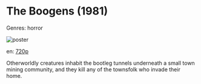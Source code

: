 # The Boogens (1981)

Genres: horror

![poster](http://image.tmdb.org/t/p/w500/uZXKjqui1Tfpg5sx7WbOfNCR37N.jpg)

en:
  [720p](magnet:?xt=urn:btih:7C12EF6FEB6455B1FE86B90D31A00A9018307C43&tr=udp://glotorrents.pw:6969/announce&tr=udp://tracker.opentrackr.org:1337/announce&tr=udp://torrent.gresille.org:80/announce&tr=udp://tracker.openbittorrent.com:80&tr=udp://tracker.coppersurfer.tk:6969&tr=udp://tracker.leechers-paradise.org:6969&tr=udp://p4p.arenabg.ch:1337&tr=udp://tracker.internetwarriors.net:1337)
  


Otherworldly creatures inhabit the bootleg tunnels underneath a small town mining community, and they kill any of the townsfolk who invade their home.
